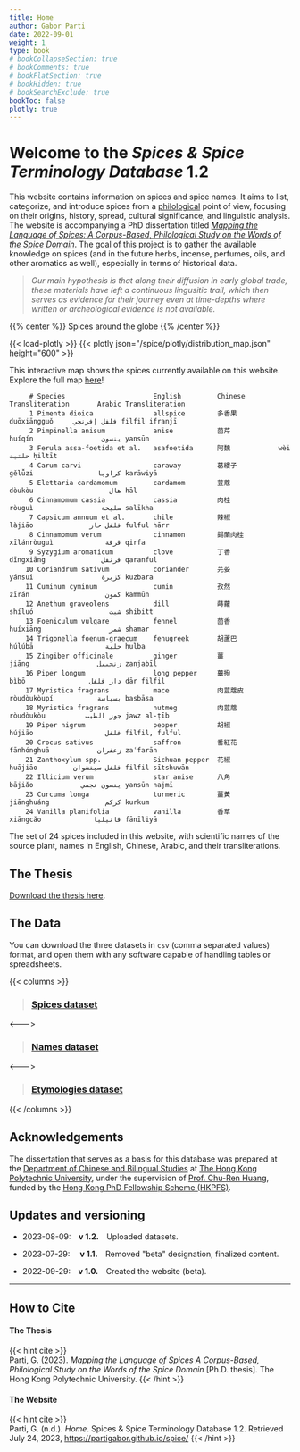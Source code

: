 ```yaml
---
title: Home
author: Gabor Parti
date: 2022-09-01
weight: 1
type: book
# bookCollapseSection: true
# bookComments: true
# bookFlatSection: true
# bookHidden: true
# bookSearchExclude: true
bookToc: false
plotly: true
---
```


# Welcome to the *Spices & Spice Terminology Database* 1.2

This website contains information on spices and spice names. It aims to list, categorize, and introduce spices from a [philological](https://en.wikipedia.org/wiki/Philology) point of view, focusing on their origins, history, spread, cultural significance, and linguistic analysis. The website is accompanying a PhD dissertation titled [*Mapping the Language of Spices: A Corpus-Based, Philological Study on the Words of the Spice Domain*](https://theses.lib.polyu.edu.hk/handle/200/12389). The goal of this project is to gather the available knowledge on spices (and in the future herbs, incense, perfumes, oils, and other aromatics as well), especially in terms of historical data. 

>*Our main hypothesis is that along their diffusion in early global trade, these materials have left a continuous lingusitic trail, which then serves as evidence for their journey even at time-depths where written or archeological evidence is not available.*

{{% center %}}
Spices around the globe
{{% /center %}}

{{< load-plotly >}}
{{< plotly json="/spice/plotly/distribution_map.json" height="600" >}}

This interactive map shows the spices currently available on this website. Explore the full map [here](/spice/plotly/distribution_map.html)!

         # Species                      English         Chinese        Transliteration       Arabic Transliteration
         1 Pimenta dioica               allspice        多香果          duōxiāngguǒ     فلفل إفرنجي filfil ifranjī
         2 Pimpinella anisum            anise           茴芹            huíqín                 ينسون yansūn
         3 Ferula assa-foetida et al.   asafoetida      阿魏            wèi                   حلتیت ḥiltīt
         4 Carum carvi                  caraway         葛縷子          gělǚzi                كراويا karāwiyā
         5 Elettaria cardamomum         cardamom        荳蔻            dòukòu                   هال hāl
         6 Cinnamomum cassia            cassia          肉桂            ròuguì                 سليخة salīkha
         7 Capsicum annuum et al.       chile           辣椒            làjiāo              فلفل حار fulful hārr
         8 Cinnamomum verum             cinnamon        錫蘭肉桂         xīlánròuguì             قرفة qirfa
         9 Syzygium aromaticum          clove           丁香            dīngxiāng              قرنفل qaranful
        10 Coriandrum sativum           coriander       芫荽            yánsui                 كزبرة kuzbara
        11 Cuminum cyminum              cumin           孜然            zīrán                   كمون kammūn
        12 Anethum graveolens           dill            蒔蘿            shíluó                   شبت shibitt
        13 Foeniculum vulgare           fennel          茴香            huíxiāng                 شمر shamar
        14 Trigonella foenum-graecum    fenugreek       胡蘆巴          húlúbā                  حلبة ḥulba
        15 Zingiber officinale          ginger          薑              jiāng                 زنجبيل zanjabīl
        16 Piper longum                 long pepper     蓽撥            bìbō                دار فلفل dār filfil
        17 Myristica fragrans           mace            肉荳蔻皮        ròudòukòupí           بسباسة basbāsa
        18 Myristica fragrans           nutmeg          肉荳蔻          ròudòukòu          جوز الطيب jawz al-ṭīb
        19 Piper nigrum                 pepper          胡椒            hújiāo                  فلفل filfil, fulful
        20 Crocus sativus               saffron         番紅花          fānhónghuā            زعفران zaʿfarān
        21 Zanthoxylum spp.             Sichuan pepper  花椒            huājiāo         فلفل سيتشوان filfil sītshuwān
        22 Illicium verum               star anise      八角            bājiǎo            ينسون نجمي yansūn najmī
        23 Curcuma longa                turmeric        薑黃            jiānghuáng              كركم kurkum
        24 Vanilla planifolia           vanilla         香草            xiāngcǎo             فانيليا fānīliyā

The set of 24 spices included in this website, with scientific names of the source plant, names in English, Chinese, Arabic, and their transliterations.

## The Thesis

[<i class="fa fa-1x fa-file"></i> Download the thesis here](/spice/files/partigabor-phd-thesis-final-20230303.pdf "Open/download thesis.").

## The Data

You can download the three datasets in `csv` (comma separated values) format, and open them with any software capable of handling tables or spreadsheets.

{{< columns >}}

> ### [<i class="fa fa-1x fa-leaf"></i>  Spices dataset](/spice/files/spices.csv "Open/download dataset.")

<--->

> ### [<i class="fa fa-1x fa-tags"></i> Names dataset](/spice/files/names.csv "Open/download dataset.")

<--->

> ### [<i class="fa fa-1x fa-sitemap"></i> Etymologies dataset](/spice/files/etymologies.csv "Open/download dataset.")

{{< /columns >}}

<!-- ## Overview

You can browse the available spice pages under the menu [Spices](book/spices). -->

## Acknowledgements

The dissertation that serves as a basis for this database was prepared at the [Department of Chinese and Bilingual Studies](https://www.polyu.edu.hk/cbs/study/research-postgraduate-programme/phd-or-mphil-study) at [The Hong Kong Polytechnic University](https://www.polyu.edu.hk/en/), under the supervision of [Prof. Chu-Ren Huang](https://www.humanities.hk/fellowsdirectory/huangchuren), funded by the [Hong Kong PhD Fellowship Scheme (HKPFS)](https://cerg1.ugc.edu.hk/hkpfs/index.html). 

## Updates and versioning

* 2023-08-09:&emsp;**v 1.2.**&emsp;Uploaded datasets.

* 2023-07-29:&emsp; **v 1.1.**&emsp;Removed "beta" designation, finalized content.

* 2022-09-29:&emsp;**v 1.0.**&emsp;Created the website (beta).

***

## How to Cite

#### The Thesis

{{< hint cite >}}  
Parti, G. (2023). *Mapping the Language of Spices A Corpus-Based, Philological Study on the Words of the Spice Domain* [Ph.D. thesis]. The Hong Kong Polytechnic University.
{{< /hint >}}

#### The Website

{{< hint cite >}}  
Parti, G. (n.d.). *Home*. Spices & Spice Terminology Database 1.2. Retrieved July 24, 2023, https://partigabor.github.io/spice/
{{< /hint >}}

